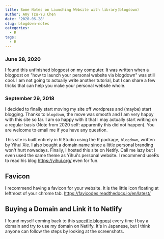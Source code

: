 ```yaml
---
title: Some Notes on Launching Website with library(blogdown)
author: Amy Tzu-Yu Chen
date: '2020-06-28'
slug: blogdown-notes
categories: 
  - R
tags: 
  - R
---
```



### June 28, 2020

I found this unfinished blogpost on my computer. It was written when a blogpost on "how to launch your personal website via blogdown" was still cool. I am not going to actually write another tutorial, but I can share a few tricks that can help you make your personal website whole.


### September 29, 2018

I decided to finally start moving my site off wordpress and (maybe) start blogging. Thanks to `blogdown`, the move was smooth and I am very happy with this site so far. I am so happy with it that I may actually start writing on a regular basis (Note from 2020 self: apparently this did not happen). You are welcome to email me if you have any question.

This site is built entirely in R Studio using the R package, `blogdown`, written by Yihui Xie. I also bought a domain name since a little personal branding won't hurt nowadays. Finally, I hosted this site on Netify. Call me lazy but I even used the same theme as Yihui's personal website. I recommend useRs to read his blog https://yihui.org/ even for fun.


## Favicon

I recommend having a favicon for your website. It is the little icon floating at leftmost of your chrome tab.
https://favicodes.readthedocs.io/en/latest/


## Buying a Domain and Link it to Netlify

I found myself coming back to this [specific blogpost](https://aakira.app/blog/2018/07/googledomains/) every time I buy a domain and try to use my domain on Netlify. It's in Japanese, but I think anyone can follow the steps by looking at the screenshots.

